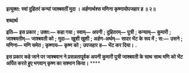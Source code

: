 **इत्युक्त: स्वां दुहितरं कन्यां जाश्बवतीं मुदा ।** **अर्हणार्थश्स मणिना कृष्णायोपजहार ह ॥ २॥** 

**शब्दार्थ** 

**इति—** **इस प्रकार** **; उक्त:—** **कहा गया** **; स्वाम्—** **अपनी** **; दुहितरम्—** **पुत्री** **; कन्याम्—** **कुमारी** **; जाश्बवतीम्—** **जाश्बवती को** **;** **मुदा—** **खुशी खुशी** **; अर्हण-अर्थम्—** **सादर भेंट के रूप में** **; स:—** **उसने** **; मणिना—** **मणि समेत** **; कृष्णाय—** **कृष्ण को** **; उपजहार** **ह—** **भेंट कर दिया।** **.** 

**इस प्रकार कहे जाने पर जाश्बवान ने प्रसन्नतापूर्वक अपनी कुमारी पुत्री जाश्बवती के साथ** **साथ मणि को भेंट अर्पित करते हुए भगवान् कृष्ण का सश्मान किया।** **** 
